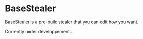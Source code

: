 # BaseStealer
BaseStealer is a pre-build stealer that you can edit how you want.

Currently under developpement...
